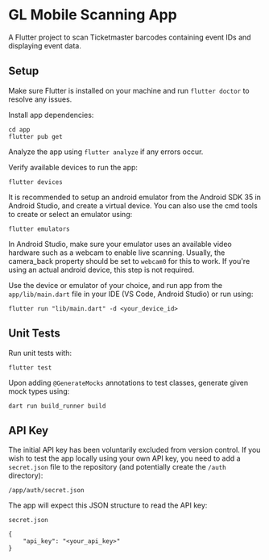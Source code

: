 # GL Mobile Scanning App

A Flutter project to scan Ticketmaster barcodes containing event IDs and displaying event data.

## Setup

Make sure Flutter is installed on your machine and run `flutter doctor` to resolve any issues.

Install app dependencies:
```shell
cd app
flutter pub get
```

Analyze the app using `flutter analyze` if any errors occur.

Verify available devices to run the app:
```shell
flutter devices
```

It is recommended to setup an android emulator from the Android SDK 35 in Android Studio, and create a virtual device. You can also use the cmd tools to create or select an emulator using:
```shell
flutter emulators
```
In Android Studio, make sure your emulator uses an available video hardware such as a webcam to enable live scanning. Usually, the camera_back property should be set to `webcam0` for this to work. If you're using an actual android device, this step is not required.

Use the device or emulator of your choice, and run app from the `app/lib/main.dart` file in your IDE (VS Code, Android Studio) or run using:
```shell
flutter run "lib/main.dart" -d <your_device_id>
```

## Unit Tests

Run unit tests with:
```shell
flutter test
```

Upon adding `@GenerateMocks` annotations to test classes, generate given mock types using:
```shell
dart run build_runner build
```

## API Key

The initial API key has been voluntarily excluded from version control.
If you wish to test the app locally using your own API key,
you need to add a `secret.json` file to the repository (and potentially create the `/auth` directory):
```
/app/auth/secret.json
```

The app will expect this JSON structure to read the API key:
```
secret.json

{
    "api_key": "<your_api_key>"
}
```
